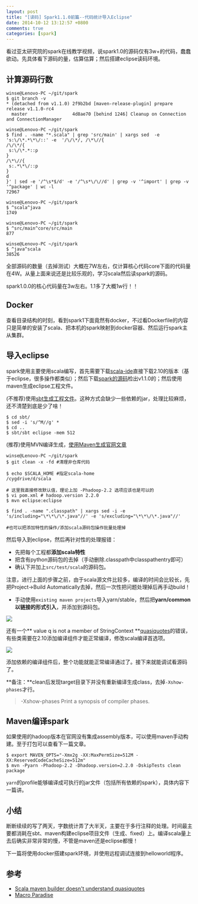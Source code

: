```yaml
---
layout: post
title: "[读码] Spark1.1.0前篇--代码统计导入Eclipse"
date: 2014-10-12 13:12:57 +0800
comments: true
categories: [spark]
---
```


看过亚太研究院的spark在线教学视频，说spark1.0的源码仅有3w+的代码，蠢蠢欲动。先具体看下源码的量，估算估算；然后搭建eclipse读码环境。

## 计算源码行数

```
winse@Lenovo-PC ~/git/spark
$ git branch -v
* (detached from v1.1.0) 2f9b2bd [maven-release-plugin] prepare release v1.1.0-rc4
  master                 4d8ae70 [behind 1246] Cleanup on Connection and ConnectionManager

winse@Lenovo-PC ~/git/spark
$ find . -name "*.scala" | grep 'src/main' | xargs sed  -e 's:\/\*.*\*\/::' -e  '/\/\*/, /\*\//{
/\/\*/{
 s:\/\*.*::p
}
/\*\//{
 s:.*\*\/::p
}
d
}' | sed -e '/^\s*$/d' -e '/^\s*\/\//d' | grep -v '^import' | grep -v '^package' | wc -l
72967

winse@Lenovo-PC ~/git/spark
$ ^scala^java
1749

winse@Lenovo-PC ~/git/spark
$ ^src/main^core/src/main
877

winse@Lenovo-PC ~/git/spark
$ ^java^scala
38526

```

全部源码的数量（去掉测试）大概在7W左右，仅计算核心代码core下面的代码量在4W。从量上面来说还是比较乐观的，学习scala然后读spark的源码。

spark1.0.0的核心代码量在3w左右。1.1多了大概1w行！！

## Docker

查看目录结构的时刻，看到spark1下面竟然有docker，不过看Dockerfile的内容只是简单的安装了scala、把本机的spark映射到docker容器、然后运行spark主从集群。

## 导入eclipse

spark使用主要使用scala编写，首先需要下载[scala-ide](http://scala-ide.org/download/sdk.html)直接下载2.10的版本（基于eclipse，很多操作都类似）；然后下载[spark的源码](https://github.com/apache/spark.git)检出v1.1.0的；然后使用maven生成eclipse工程文件。

(不推荐)使用[sbt生成工程文件](https://cwiki.apache.org/confluence/display/SPARK/Contributing+to+Spark#ContributingtoSpark-Eclipse)。这种方式会缺少一些依赖的jar，处理比较麻烦，还不清楚到底是少了啥！

```
$ cd sbt/
$ sed -i 's/^M//g' *
$ cd ..
$ sbt/sbt eclipse -mem 512
```

(推荐)使用MVN编译生成，[使用Maven生成官网文章](http://spark.apache.org/docs/latest/building-with-maven.html)

```
winse@Lenovo-PC ~/git/spark
$ git clean -x -fd #清理非仓库代码

$ echo $SCALA_HOME #指定scala-home
/cygdrive/d/scala

# 这里我直接修改默认值，理论上加 -Phadoop-2.2 选项应该也是可以的
$ vi pom.xml # hadoop.version 2.2.0
$ mvn eclipse:eclipse

$ find . -name ".classpath" | xargs sed -i -e 's/including="\*\*\/\*.java"//' -e 's/excluding="\*\*\/\*.java"//'

#也可以把添加特性的操作/添加scala源码包操作批量处理掉
```

然后导入到eclipse，然后再针对性的处理报错：

* 先把每个工程都**添加scala特性**
* 把含有python源码包的去掉（手动删除.classpath中classpathentry即可）
* 确认下并加上`src/test/scala`的源码包。

注意，进行上面的步骤之前，由于scala源文件比较多，编译的时间会比较长，先把Project->Build Automatically去掉，然后一次性把问题处理掉后再手动build！

* 手动使用`existing maven projects`导入yarn/stable，然后把**yarn/common以链接的形式引入**，并添加到源码包。

![](http://file.bmob.cn/M00/1C/E7/wKhkA1Q7jQ2AMhweAAOC-l-jcz4872.png)

还有一个** value q is not a member of StringContext **[quasiquotes](http://docs.scala-lang.org/overviews/quasiquotes/intro.html)的错误，有些类需要在2.10添加编译组件才能正常编译，修改scala编译首选项。

![](http://file.bmob.cn/M00/1D/07/wKhkA1Q76GyAFNYPAAEYJfk_ZGw816.png)

添加依赖的编译组件后，整个功能就能正常编译通过了。接下来就能调试看源码了。

**备注：**clean后发现target目录下并没有重新编译生成class，去掉`-Xshow-phases`才行。

>  -Xshow-phases                  Print a synopsis of compiler phases.

## Maven编译spark

如果使用的hadoop版本在官网没有集成assembly版本，可以使用maven手动构建。至于打包可以查看下一篇文章。

```
$ export MAVEN_OPTS="-Xmx2g -XX:MaxPermSize=512M -XX:ReservedCodeCacheSize=512m"
$ mvn -Pyarn -Phadoop-2.2 -Dhadoop.version=2.2.0 -DskipTests clean package
```

`yarn`的profile能够编译成可执行的jar文件（包括所有依赖的spark），具体内容下一篇讲。

## 小结

断断续续的写了两天，字数统计弄了大半天，主要在于多行注释的处理。时间最主要都消耗在sbt、maven构建eclipse项目文件（生成、fixed）上。编译scala量上去后确实非常非常的慢，不管是maven还是eclipse都慢！

下一篇将使用docker搭建spark环境，并使用远程调试连接到helloworld程序。

## 参考

* [Scala maven builder doesn't understand quasiquotes](http://stackoverflow.com/questions/24800129/scala-maven-builder-doesnt-understand-quasiquotes)
* [Macro Paradise](http://docs.scala-lang.org/overviews/macros/paradise.html)

